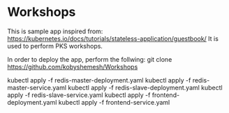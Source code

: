 # Workshops
This is sample app inspired from: https://kubernetes.io/docs/tutorials/stateless-application/guestbook/
It is used to perform PKS workshops.

In order to deploy the app, perform the follwing:
git clone https://github.com/kobyshemesh/Workshops

kubectl apply -f redis-master-deployment.yaml
kubectl apply -f redis-master-service.yaml
kubectl apply -f redis-slave-deployment.yaml
kubectl apply -f redis-slave-service.yaml
kubectl apply -f frontend-deployment.yaml
kubectl apply -f frontend-service.yaml
